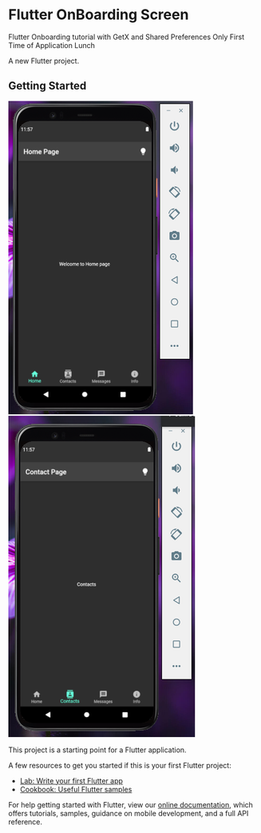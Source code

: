# Flutter OnBoarding Screen 
Flutter Onboarding tutorial with GetX and  Shared Preferences
Only First Time of Application Lunch 

A new Flutter project.

## Getting Started

![alt text](https://github.com/Sjdpk/OnBoarding-with-Shared_Preferences-/blob/main/Screenshot/first_page.png)
![alt text](https://github.com/Sjdpk/OnBoarding-with-Shared_Preferences-/blob/main/Screenshot/second_page.png)


This project is a starting point for a Flutter application.

A few resources to get you started if this is your first Flutter project:

- [Lab: Write your first Flutter app](https://flutter.dev/docs/get-started/codelab)
- [Cookbook: Useful Flutter samples](https://flutter.dev/docs/cookbook)

For help getting started with Flutter, view our
[online documentation](https://flutter.dev/docs), which offers tutorials,
samples, guidance on mobile development, and a full API reference.
